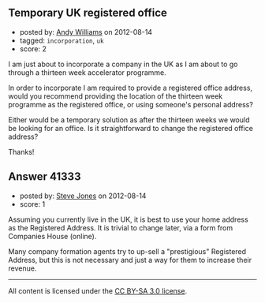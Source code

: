 ## Temporary UK registered office

- posted by: [Andy Williams](https://stackexchange.com/users/-1/19235-andy-williams) on 2012-08-14
- tagged: `incorporation`, `uk`
- score: 2

I am just about to incorporate a company in the UK as I am about to go through a thirteen week accelerator programme.

In order to incorporate I am required to provide a registered office address, would you recommend providing the location of the thirteen week programme as the registered office, or using someone's personal address?

Either would be a temporary solution as after the thirteen weeks we would be looking for an office.  Is it straightforward to change the registered office address?

Thanks!


## Answer 41333

- posted by: [Steve Jones](https://stackexchange.com/users/-1/12985-steve-jones) on 2012-08-14
- score: 1

Assuming you currently live in the UK, it is best to use your home address as the Registered Address. It is trivial to change later, via a form from Companies House (online).

Many company formation agents try to up-sell a "prestigious" Registered Address, but this is not necessary and just a way for them to increase their revenue.



---

All content is licensed under the [CC BY-SA 3.0 license](https://creativecommons.org/licenses/by-sa/3.0/).
